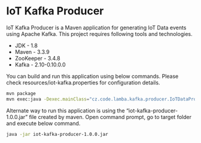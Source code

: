 # IoT Kafka Producer
IoT Kafka Producer is a Maven application for generating IoT Data events using Apache Kafka. This project requires following tools and technologies.

- JDK - 1.8
- Maven - 3.3.9
- ZooKeeper - 3.4.8
- Kafka - 2.10-0.10.0.0

You can build and run this application using below commands. Please check resources/iot-kafka.properties for configuration details.

```sh
mvn package
mvn exec:java -Dexec.mainClass="cz.code.lamba.kafka.producer.IoTDataProducer"

```

Alternate way to run this application is using the “iot-kafka-producer-1.0.0.jar” file created by maven. Open command prompt, go to target folder and execute below command.

```sh
java -jar iot-kafka-producer-1.0.0.jar
```